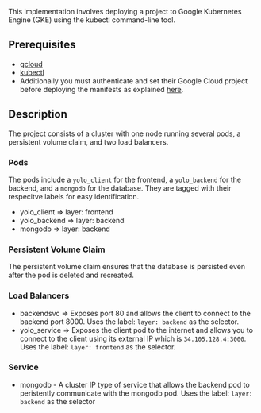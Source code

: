 This implementation involves deploying a project to Google Kubernetes Engine (GKE) using the kubectl command-line tool. 

## Prerequisites
- [gcloud](https://cloud.google.com/sdk/docs/install-sdk)
- [kubectl](https://cloud.google.com/kubernetes-engine/docs/how-to/cluster-access-for-kubectl)
- Additionally you must authenticate and set their Google Cloud project before deploying the manifests as explained [here](https://cloud.google.com/kubernetes-engine/docs/how-to/cluster-access-for-kubectl).

## Description

The project consists of a cluster with one node running several pods, a persistent volume claim, and two load balancers.


### Pods
The pods include a `yolo_client` for the frontend, a `yolo_backend` for the backend, and a `mongodb` for the database.
They are tagged with their respecitve labels for easy identification.
- yolo_client => layer: frontend
- yolo_backend => layer: backend
- mongodb => layer: backend

### Persistent Volume Claim
The persistent volume claim ensures that the database is persisted even after the pod is deleted and recreated. 

### Load Balancers
-  backendsvc => Exposes port 80 and allows the client to connect to the backend port 8000. Uses the label: `layer: backend` as the selector.
-  yolo_service => Exposes the client pod to the internet and allows you to connect to the client using its external IP which is `34.105.128.4:3000`. Uses the label: `layer: frontend` as the selector.

### Service
- mongodb - A cluster IP type of service that allows the backend pod to peristently communicate with the mongodb pod. Uses the label: `layer: backend` as the selector